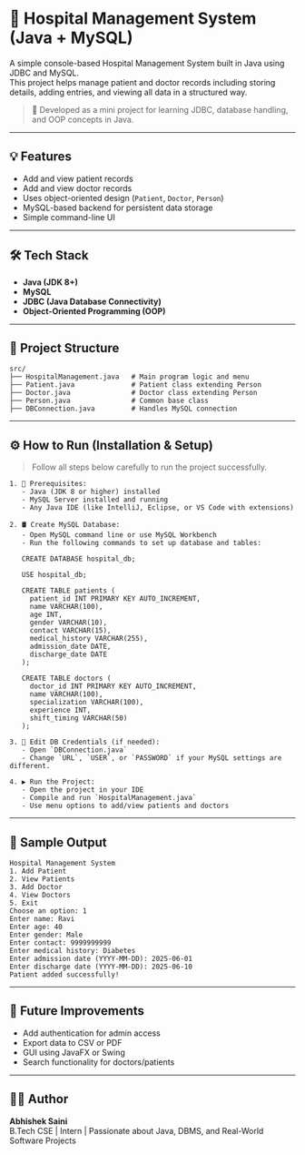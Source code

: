 # 🏥 Hospital Management System (Java + MySQL)

A simple console-based Hospital Management System built in Java using JDBC and MySQL.  
This project helps manage patient and doctor records including storing details, adding entries, and viewing all data in a structured way.

> 📌 Developed as a mini project for learning JDBC, database handling, and OOP concepts in Java.

---

## 💡 Features

- Add and view patient records
- Add and view doctor records
- Uses object-oriented design (`Patient`, `Doctor`, `Person`)
- MySQL-based backend for persistent data storage
- Simple command-line UI

---

## 🛠️ Tech Stack

- **Java (JDK 8+)**
- **MySQL**
- **JDBC (Java Database Connectivity)**
- **Object-Oriented Programming (OOP)**

---

## 📂 Project Structure

```
src/
├── HospitalManagement.java   # Main program logic and menu
├── Patient.java              # Patient class extending Person
├── Doctor.java               # Doctor class extending Person
├── Person.java               # Common base class
├── DBConnection.java         # Handles MySQL connection
```

---

## ⚙️ How to Run (Installation & Setup)

> Follow all steps below carefully to run the project successfully.

```
1. 🧰 Prerequisites:
   - Java (JDK 8 or higher) installed
   - MySQL Server installed and running
   - Any Java IDE (like IntelliJ, Eclipse, or VS Code with extensions)

2. 🛢️ Create MySQL Database:
   - Open MySQL command line or use MySQL Workbench
   - Run the following commands to set up database and tables:

   CREATE DATABASE hospital_db;

   USE hospital_db;

   CREATE TABLE patients (
     patient_id INT PRIMARY KEY AUTO_INCREMENT,
     name VARCHAR(100),
     age INT,
     gender VARCHAR(10),
     contact VARCHAR(15),
     medical_history VARCHAR(255),
     admission_date DATE,
     discharge_date DATE
   );

   CREATE TABLE doctors (
     doctor_id INT PRIMARY KEY AUTO_INCREMENT,
     name VARCHAR(100),
     specialization VARCHAR(100),
     experience INT,
     shift_timing VARCHAR(50)
   );

3. 🧩 Edit DB Credentials (if needed):
   - Open `DBConnection.java`
   - Change `URL`, `USER`, or `PASSWORD` if your MySQL settings are different.

4. ▶️ Run the Project:
   - Open the project in your IDE
   - Compile and run `HospitalManagement.java`
   - Use menu options to add/view patients and doctors

```

---

## 📸 Sample Output

```
Hospital Management System
1. Add Patient
2. View Patients
3. Add Doctor
4. View Doctors
5. Exit
Choose an option: 1
Enter name: Ravi
Enter age: 40
Enter gender: Male
Enter contact: 9999999999
Enter medical history: Diabetes
Enter admission date (YYYY-MM-DD): 2025-06-01
Enter discharge date (YYYY-MM-DD): 2025-06-10
Patient added successfully!
```

---

## 📌 Future Improvements

- Add authentication for admin access
- Export data to CSV or PDF
- GUI using JavaFX or Swing
- Search functionality for doctors/patients

---

## 🙋‍♂️ Author

**Abhishek Saini**  
B.Tech CSE | Intern | Passionate about Java, DBMS, and Real-World Software Projects

